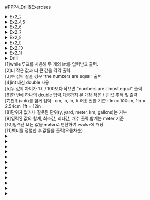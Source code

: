 #PPP4_Drill&Exercises

<details><summary>Ex2_2</summary>
C++로 마일(mile)을 킬로미터(kilometer)로 변환하는 프로그램을 작성하시오.
사용자에게 마일 수를 입력하도록 적절한 프롬프트(prompt)를 제공해야 합니다.힌트: 1마일은 1.609킬로미터입니다.

```cpp
import std;
using namespace std;
int main(void)
{
	double mile = -1;
	double kilometer = 1.609;

	cout << "Input mile: ";
	cin >> mile;

	cout << (kilometer)*mile << "mile" << endl;
	return 0;
}
```
</details><!-- Ex3_2 -->
 <details><summary>Ex2_4,5</summary>
사용자에게 두 개의 정수 값을 입력하도록 요청(prompt)하는 프로그램을 작성하시오.
입력된 값을 int 타입 변수 val1과 val2에 저장하고, 두 값의 작은 값, 큰 값, 합(sum), 차(difference), 곱(product), 비율(ratio)을 계산하여 출력하시오.
위 프로그램을 수정하여, 사용자에게 부동소수점 값(floating - point value)을 입력받고 이를 double 타입 변수에 저장하도록 하시오. 동일한 입력값에 대해 두 프로그램의 출력을 비교해보십시오.
결과가 같은가 ? 같아야 하는가 ? 차이는 무엇인가 ?

```cpp	 
import std;
using namespace std;

int main(void)
{
	//int val1 = -1, val2 = -1; 수정 전
	double val1 = -1, val2 = -1; //수정 후

	cin >> val1 >> val2;
	//if (val1 > val2)cout << "큰 값 : " << val1 << endl << "작은 값 : " << val2 << endl;
	if (val1 > val2)cout << "큰 값 : " << (double)val1 << endl << "작은 값 : " << (double)val2 << endl;
	//else cout << "큰 값 : " << val2 << endl << "작은 값 : " << val1 << endl;
	else cout << "큰 값 : " << (double)val2 << endl << "작은 값 : " << (double)val1 << endl;

	/*cout << "합(sum) : " << val1 + val2 << endl;
	cout << "차(difference) : " << val1 - val2 << endl;
	cout << "곱(product) : " << val1 * val2 << endl;
	cout << "비율(ratio) : " << (double)val1 / val2 << endl;*/
	cout << "합(sum) : " << (double)val1 + val2 << endl;
	cout << "차(difference) : " << (double)val1 - val2 << endl;
	cout << "곱(product) : " << (double)val1 * val2 << endl;
	cout << "비율(ratio) : " << (double)val1 / val2 << endl;

	return 0;
}
```
 </details><!-- Ex2_4,5 -->
<details><summary>Ex2_6</summary>
사용자에게 세 개의 정수 값을 입력받아, 이를 숫자 순서대로 정렬하여 쉼표로 구분된 형태로 출력하는 프로그램을 작성하시오.
예 : 입력값이 10 4 6이면 출력은 4, 6, 10 동일한 값이 있을 경우 함께 정렬하시오.
예 : 4 5 4 → 4, 4, 5

```cpp
import std;
using namespace std;
int main(void)
{
	int val1 = -1, val2 = -1, val3 = -1;
	cout << "세 개의 정수 값을 입력하세요 : ";
	cin >> val1 >> val2 >> val3;

	/*if (val1 <= val2 && val1 <= val3)
	{
		if (val2 <= val3)cout << val1 << ", " << val2 << ", " << val3;
		else cout << val1 << ", " << val3 << ", " << val2;
	}
	else if (val2 <= val1 && val2 <= val3)
	{
		if (val1 <= val3)cout<<val2<<", "<<val1<<", "<<val3;
		else cout << val2 << ", " << val3 << ", " << val1;

	}
	else if (val3 <= val1 && val3 <= val2)
	{
		if (val1 <= val2)cout<<val3<<", "<<val1<<", "<<val2;
		else cout << val3 << ", " << val2 << ", " << val1;
	} // 방법 1*/

	/*방법 2 swap*/
	if (val1 > val2) { int temp = val1; val1 = val2; val2 = temp; };// val1과 val2를 비교하여 val1이 더 크면 두 값을 교환함 → val1이 더 작은 값을 갖게 됨
	if (val1 > val3) { int temp = val1; val1 = val3; val3 = temp; };// val1과 val3를 비교하여 val1이 더 크면 두 값을 교환함 → val1이 가장 작은 값이 됨
	if (val2 > val3) { int temp = val2; val2 = val3; val3 = temp; };// val2와 val3를 비교하여 val2가 더 크면 두 값을 교환함 → val3이 가장 큰 값이 됨

	cout << val1 << ", " << val2 << ", " << val3 << endl;
	return 0;
}
```
</details><!-- Ex2_6 -->
<details><summary>Ex2_7</summary>

연습 문제 6을 문자열(string) 값으로 수행하시오.
예: 입력값이 Steinbeck, Hemingway, Fitzgerald이면 출력은 Fitzgerald, Hemingway, Steinbeck

```cpp
import std;
using namespace std;
int main(void)
{
	string val1, val2, val3 ;
	cout << "세 개의 문자열 값을 입력하세요 : ";
	cin >> val1 >> val2 >> val3;

	if (val1 <= val2 && val1 <= val3)
	{
		if (val2 <= val3)cout << val1 << ", " << val2 << ", " << val3;
		else cout << val1 << ", " << val3 << ", " << val2;
	}
	else if (val2 <= val1 && val2 <= val3)
	{
		if (val1 <= val3)cout<<val2<<", "<<val1<<", "<<val3;
		else cout << val2 << ", " << val3 << ", " << val1;

	}
	else if (val3 <= val1 && val3 <= val2)
	{
		if (val1 <= val2)cout<<val3<<", "<<val1<<", "<<val2;
		else cout << val3 << ", " << val2 << ", " << val1;
	} // 방법 1

	/*방법 2 swap*/
	//if (val1 > val2) { string temp = val1; val1 = val2; val2 = temp; };// val1과 val2를 비교하여 val1이 더 크면 두 값을 교환함 → val1이 더 작은 값을 갖게 됨
	//if (val1 > val3) { string temp = val1; val1 = val3; val3 = temp; };// val1과 val3를 비교하여 val1이 더 크면 두 값을 교환함 → val1이 가장 작은 값이 됨
	//if (val2 > val3) { string temp = val2; val2 = val3; val3 = temp; };// val2와 val3를 비교하여 val2가 더 크면 두 값을 교환함 → val3이 가장 큰 값이 됨

	//cout << val1 << ", " << val2 << ", " << val3 << endl;
	return 0;
}
```
 </details><!-- Ex2_7 -->
<details><summary>Ex2_8</summary>
 정수 값을 입력받아 홀수(odd)인지 짝수(even)인지 판별하는 프로그램을 작성하시오. 출력은 명확하고 완전해야 하며, 단순히 yes 또는 no를 출력하지 마십시오. 예: "The value 4 is an even number." 힌트: §2.4의 나머지 연산자(modulo operator)를 참고하십시오.

```cpp
import std;
using namespace std;

int main(void)
{
	int val = -1;
	cout << "정수를 입력하세요." << endl;
	cin >> val;

	if (val % 2 == 0) cout << "The value " << val << " is an even number.";
	else cout << "The value " << val << " is an odd number.";

	return 0;
}
```
 </details><!-- Ex2_8 -->
<details><summary>Ex2_9</summary>
 사용자가 철자로 입력한 숫자 이름(예: "zero", "two")을 숫자(0, 2 등)로 변환하는 프로그램을 작성하시오. 변환 대상은 "zero"부터 "four"까지, 즉 0~4에 해당하는 숫자 이름만 처리합니다. 사용자가 "stupid computer!"처럼 정의되지 않은 입력을 하면, "not a number I know"라는 메시지를 출력해야 합니다.

```cpp
import std;
using namespace std;

int main(void)
{
	string val;
	cout << "숫자를 영어로 소문자로 입력하세요." << endl;
	cin >> val;

	if (val == "zero") cout << "0" << endl;
	else if (val == "one") cout << "1" << endl;
	else if (val == "two") cout << "2" << endl;
	else if (val == "three") cout << "3" << endl;
	else if (val == "four") cout << "4" << endl;
	else cout << "not a number I know" << endl;

	return 0;
}
```
 </details><!--  Ex2_9 -->
<details><summary>Ex2_10</summary>
연산자와 두 개의 피연산자를 입력받아 결과를 출력하는 프로그램을 작성하시오. 예를 들어: + 100 3.14 * 45
연산자를 operation이라는 이름의 문자열로 읽고, if문을 사용하여 사용자가 원하는 연산을 판별하시오. 
예를 들어: if (operation == "+") 피연산자는 double 타입의 변수에 저장하시오. 다음과 같은 연산자에 대해 구현하시오: +, −, *, /, plus, minus, mul, div 각 연산자는 그 의미에 따라 동작해야 한다.

```cpp
import std;
using namespace std;

int main(void)
{
	double val1 = -1, val2 = -1;
	string operation = " ";
	cout << "연산자(+,-,*,/,plus,minus,mul,div)와 두 개의 숫자를 입력하세요" << endl;
	cin >> operation >> val1 >> val2;;
	cout << endl;

	if (operation == "+") cout << val1 + val2 << endl;
	else if (operation == "plus") cout << val1 + val2 << endl;
	else if (operation == "-") cout << val1 - val2 << endl;
	else if (operation == "minus") cout << val1 - val2 << endl;
	else if (operation == "*") cout << val1 * val2 << endl;
	else if (operation == "mul") cout << val1 * val2 << endl;
	else if (operation == "/") cout << val1 / val2 << endl;
	else if (operation == "div") cout << val1 / val2 << endl;
	else cout << "Invalid operation" << endl;

	return 0;
}
```
 </details><!--  Ex2_10 -->
<details><summary>Ex2_11</summary>

사용자에게 다음 동전의 개수를 각각 입력받는 프로그램을 작성하시오:
penny (1센트)
nickel (5센트)
dime (10센트)
quarter (25센트)
half dollar (50센트)
one-dollar coin (100센트)
각 동전에 대해 별도로 질문하십시오. 예: "How many pennies do you have?" 출력 예시:
```코드
You have 23 pennies.  
You have 17 nickels.  
You have 14 dimes.  
You have 7 quarters.  
You have 3 half dollars.  
The value of all of your coins is 573 cents.
```
개선 사항:
동전이 1개일 경우 문법적으로 올바른 단수 표현을 사용하십시오. 예: "1 dime" (아닌 "1 dimes")
총액은 달러와 센트 단위로 변환하여 출력하십시오. 예: 573 cents → $5.73

```cpp
import std;
using namespace std;

int main(void)
{
	int pennies = -1, nickels = -1, dimes = -1, quarters = -1, half_dollars = -1, dollar = -1;

	cout << "How many pennies do you have?" << endl;
	cin >> pennies;
	cout << "How many nickels do you have?" << endl;
	cin >> nickels;
	cout << "How many dimes do you have?" << endl;
	cin >> dimes;
	cout << "How many quarters do you have?" << endl;
	cin >> quarters;
	cout << "How many half dollars do you have?" << endl;
	cin >> half_dollars;
	cout << "How many dollars do you have?" << endl;
	cin >> dollar;

	cout << "You have " << pennies << " " <<
		((pennies == 1) ? "penny." : "pennies.") << endl;
	cout << "You have " << nickels << " " <<
		((nickels == 1) ? "nickel." : "nickels.") << endl;
	cout << "You have " << dimes << " " <<
		((dimes == 1) ? "dime." : "dimes.") << endl;
	cout << "You have " << quarters << " " <<
		((quarters == 1) ? "quarter." : "quarters.") << endl;
	cout << "You have " << half_dollars << " " <<
		((half_dollars == 1) ? "half dollar." : "half dollars.") << endl;
	cout << "You have " << dollar << " " <<
		((dollar == 1) ? "dollar." : "dollars.") << endl;
	double total = pennies + nickels * 5 + dimes * 10 + quarters * 25 + half_dollars * 50 + dollar * 100;
	cout << "The value of all of  your coins is "
		<< total << endl;
	cout << "The value of all of  your dollors is "
		<< total / 100 << endl;
	return 0;
}
```
 </details><!-- Ex2_11 -->
<details><summary>Drill<br>[1]while 루프를 사용해 두 개의 int를 입력받고 출력.<br>
[2]더 작은 값과 더 큰 값을 각각 출력.<br>
[3]두 값이 같을 경우 "the numbers are equal" 출력<br>
[4]int 대신 double 사용<br>
[5]두 값의 차이가 1.0 / 100보다 작으면 "numbers are almost equal" 출력<br>
[6]한 번에 하나의 double 입력.지금까지 본 가장 작은 / 큰 값 추적 및 출력<br>
[7]단위(unit)를 함께 입력 : cm, m, in, ft 허용.변환 기준 : 1m = 100cm, 1in = 2.54cm, 1ft = 12in<br>
[8]단위가 없거나 잘못된 단위(y, yard, meter, km, gallons)는 거부<br>
[9]입력된 값의 합계, 최소값, 최대값, 개수 출력.합계는 meter 기준<br>
[10]입력된 모든 값을 meter로 변환하여 vector에 저장<br>
[11]벡터를 정렬한 후 값들을 출력(오름차순)</summary>

```cpp
#include <algorithm>
import std;
using namespace std;
int main(void)
{
	vector<double> val; 
	vector<string> unit;
	string temp_string;
	double minimum=-1,maximum=-1,temp_double=-1,sum = 0;
	int count = 0;
	
	/*입력*/
	while (cin >> temp_double >> temp_string)
	{
		val.push_back(temp_double);
		if (temp_string == "cm")unit.push_back(temp_string);
		else if(temp_string == "m")unit.push_back(temp_string);
		else if(temp_string == "in")unit.push_back(temp_string);
		else if(temp_string == "ft")unit.push_back(temp_string);
		else cout << "reject" << '\n';
	}
	/*동작*/
	for (int x =0; x < val.size();++x)
	{
		/*입력된 모든 값을 meter로 변환하여 vector에 저장*/
		if (unit[x] == "cm")val[x] = val[x] / 100;
		else if (unit[x] == "m")val[x] = val[x] * 1;
		else if (unit[x] == "in")val[x] = (val[x] / 100) * 2.54 * 12;
		else if (unit[x] == "ft")val[x] = (val[x] / 100) * 2.54;	

		/*합계, 갯수, 최소값, 최대값*/
		sum += val[x];							
		++count;								
		if (minimum < 0 || minimum > val[x])minimum = val[x];	
		if (maximum < 0 || maximum <val[x])maximum = val[x];
	}

	/*출력*/
	cout << "최대 값 : " << maximum << '\n';
	cout << "최소 값 : " << minimum<< '\n';
	cout << "총합 : " << sum << '\n';
	cout << "총 갯수: " << count<< '\n';

	/*오름차순 정렬후 출력*/
	ranges::sort(val);
	for (double x : val) cout<<x<<'\n';

	return 0;
}
```

 </details>
<details><summary></summary>
 
 </details>
<details><summary></summary>
 
 </details>
<details><summary></summary>
 
 </details>
<details><summary></summary>
 
 </details>
<details><summary></summary>
 
 </details>
<details><summary></summary>
 
 </details>
<details><summary></summary>
 
 </details>
<details><summary></summary>
 
 </details>
<details><summary></summary>
 
 </details>
<details><summary></summary>
 
 </details>
<details><summary></summary>
 
 </details>
<details><summary></summary>
 
 </details>

